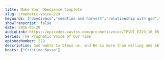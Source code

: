 ```yaml
---
title: Make Your Obedience Complete
slug: prophetic-voice-229
keywords: ["obedience","seedtime and harvest","relationship with god","faith"]
showTranscript: false
date: 2016-05-28
audioLink: https://episodes.castos.com/propheticvoice/TPVOT_E229_16_05_28-29_Make_Your_Obedience_Complete.mp3
Series: The Prophetic Voice of Our Time
episodeNumber: 229
description: God wants to bless us, and He is more than willing and able to do so above and beyond what we could think or ask. His perfect will manifests in our lives if we will make our obedience to Him complete.
hosts: ["Cristina Sosso"]
---
```

